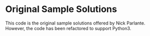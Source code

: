 # Original Sample Solutions

This code is the original sample solutions offered by Nick Parlante. However, the code has been 
refactored to support Python3.
